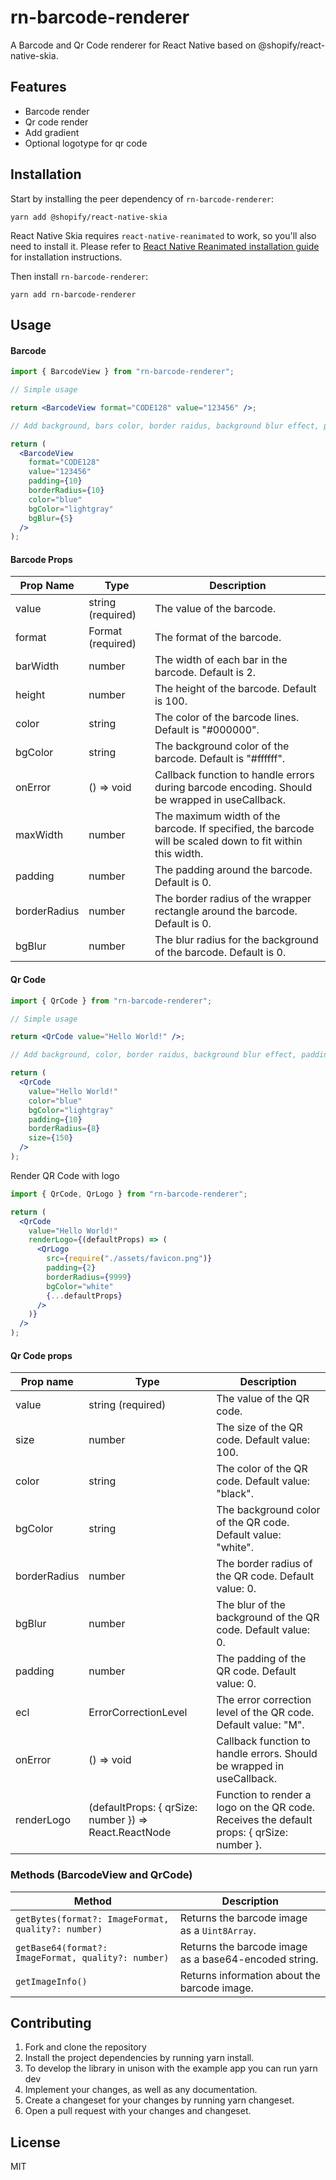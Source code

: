 # rn-barcode-renderer

A Barcode and Qr Code renderer for React Native based on @shopify/react-native-skia.

## Features

- Barcode render
- Qr code render
- Add gradient
- Optional logotype for qr code

## Installation

Start by installing the peer dependency of `rn-barcode-renderer`:

```shell
yarn add @shopify/react-native-skia
```

React Native Skia requires `react-native-reanimated` to work, so you'll also need to install it.
Please refer to [React Native Reanimated installation guide](https://docs.swmansion.com/react-native-reanimated/) for installation instructions.

Then install `rn-barcode-renderer`:

```shell
yarn add rn-barcode-renderer
```

## Usage

#### Barcode

```jsx
import { BarcodeView } from "rn-barcode-renderer";

// Simple usage

return <BarcodeView format="CODE128" value="123456" />;

// Add background, bars color, border raidus, background blur effect, padding...

return (
  <BarcodeView
    format="CODE128"
    value="123456"
    padding={10}
    borderRadius={10}
    color="blue"
    bgColor="lightgray"
    bgBlur={5}
  />
);
```

#### Barcode Props

| Prop Name    | Type              | Description                                                                                               |
| ------------ | ----------------- | --------------------------------------------------------------------------------------------------------- |
| value        | string (required) | The value of the barcode.                                                                                 |
| format       | Format (required) | The format of the barcode.                                                                                |
| barWidth     | number            | The width of each bar in the barcode. Default is 2.                                                       |
| height       | number            | The height of the barcode. Default is 100.                                                                |
| color        | string            | The color of the barcode lines. Default is "#000000".                                                     |
| bgColor      | string            | The background color of the barcode. Default is "#ffffff".                                                |
| onError      | () => void        | Callback function to handle errors during barcode encoding. Should be wrapped in useCallback.             |
| maxWidth     | number            | The maximum width of the barcode. If specified, the barcode will be scaled down to fit within this width. |
| padding      | number            | The padding around the barcode. Default is 0.                                                             |
| borderRadius | number            | The border radius of the wrapper rectangle around the barcode. Default is 0.                              |
| bgBlur       | number            | The blur radius for the background of the barcode. Default is 0.                                          |

#### Qr Code

```jsx
import { QrCode } from "rn-barcode-renderer";

// Simple usage

return <QrCode value="Hello World!" />;

// Add background, color, border raidus, background blur effect, padding, change size...

return (
  <QrCode
    value="Hello World!"
    color="blue"
    bgColor="lightgray"
    padding={10}
    borderRadius={8}
    size={150}
  />
);
```

Render QR Code with logo

```jsx
import { QrCode, QrLogo } from "rn-barcode-renderer";

return (
  <QrCode
    value="Hello World!"
    renderLogo={(defaultProps) => (
      <QrLogo
        src={require("./assets/favicon.png")}
        padding={2}
        borderRadius={9999}
        bgColor="white"
        {...defaultProps}
      />
    )}
  />
);
```

#### Qr Code props

| Prop name    | Type                                                  | Description                                                                               |
| ------------ | ----------------------------------------------------- | ----------------------------------------------------------------------------------------- |
| value        | string (required)                                     | The value of the QR code.                                                                 |
| size         | number                                                | The size of the QR code. Default value: 100.                                              |
| color        | string                                                | The color of the QR code. Default value: "black".                                         |
| bgColor      | string                                                | The background color of the QR code. Default value: "white".                              |
| borderRadius | number                                                | The border radius of the QR code. Default value: 0.                                       |
| bgBlur       | number                                                | The blur of the background of the QR code. Default value: 0.                              |
| padding      | number                                                | The padding of the QR code. Default value: 0.                                             |
| ecl          | ErrorCorrectionLevel                                  | The error correction level of the QR code. Default value: "M".                            |
| onError      | () => void                                            | Callback function to handle errors. Should be wrapped in useCallback.                     |
| renderLogo   | (defaultProps: { qrSize: number }) => React.ReactNode | Function to render a logo on the QR code. Receives the default props: { qrSize: number }. |

### Methods (BarcodeView and QrCode)

| Method                                              | Description                                           |
| --------------------------------------------------- | ----------------------------------------------------- |
| `getBytes(format?: ImageFormat, quality?: number)`  | Returns the barcode image as a `Uint8Array`.          |
| `getBase64(format?: ImageFormat, quality?: number)` | Returns the barcode image as a base64-encoded string. |
| `getImageInfo()`                                    | Returns information about the barcode image.          |

## Contributing

1. Fork and clone the repository
2. Install the project dependencies by running yarn install.
3. To develop the library in unison with the example app you can run yarn dev
4. Implement your changes, as well as any documentation.
5. Create a changeset for your changes by running yarn changeset.
6. Open a pull request with your changes and changeset.

## License

MIT
